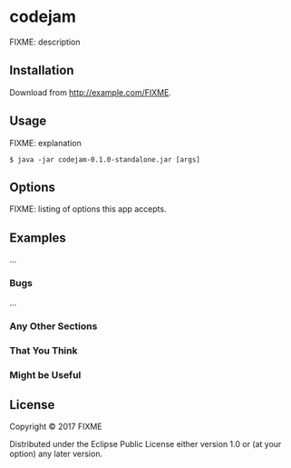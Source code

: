 # codejam

FIXME: description

## Installation

Download from http://example.com/FIXME.

## Usage

FIXME: explanation

    $ java -jar codejam-0.1.0-standalone.jar [args]

## Options

FIXME: listing of options this app accepts.

## Examples

...

### Bugs

...

### Any Other Sections
### That You Think
### Might be Useful

## License

Copyright © 2017 FIXME

Distributed under the Eclipse Public License either version 1.0 or (at
your option) any later version.
